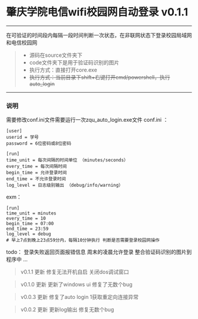 # 肇庆学院电信wifi校园网自动登录 v0.1.1
---


在可验证的时间段内每隔一段时间判断一次状态，在非联网状态下登录校园局域网和电信校园网

> * 源码在source文件夹下
> * code文件夹下是用于验证码识别的图片
> * 执行方式：直接打开core.exe
> * ~~执行方式：当前目录下shift+右键打开cmd/powershell，执行auto_login~~


---
### 说明
需要修改conf.ini文件需要运行一次zqu_auto_login.exe文件
conf.ini ：
```
[user]
userid = 学号
password = 6位密码或8位密码

[run]
time_unit = 每次间隔的时间单位 （minutes/seconds）
every_time = 每次间隔时间
begin_time = 允许登录时间
end_time = 不允许登录时间
log_level = 日志级别输出 （debug/info/warning）
```
exm：
```
[run]
time_unit = minutes
every_time = 10
begin_time = 07:00
end_time = 23:59
log_level = debug
# 早上7点到晚上23点59分内，每隔10分钟执行 判断是否需要登录校园网操作
```

>
todo：
登录失败返回页面报错信息
周末的凌晨允许登录
整合验证码识别的图片到程序中
…

> v0.1.1 更新
修复无法开机自启
关闭dos调试窗口

> v0.1.0 更新
更新了windows ui
修复了无数个bug

> v0.0.3 更新
修复了auto login 1获取重定向连接异常

> v0.0.2 更新
更新log输出
修复无数个bug

